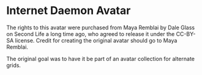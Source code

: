 # Internet Daemon Avatar

The rights to this avatar were purchased from Maya Remblai by Dale Glass on Second Life a long time ago, who agreed to release it under the CC-BY-SA license. Credit for creating the original avatar should go to Maya Remblai.

The original goal was to have it be part of an avatar collection for alternate grids.

